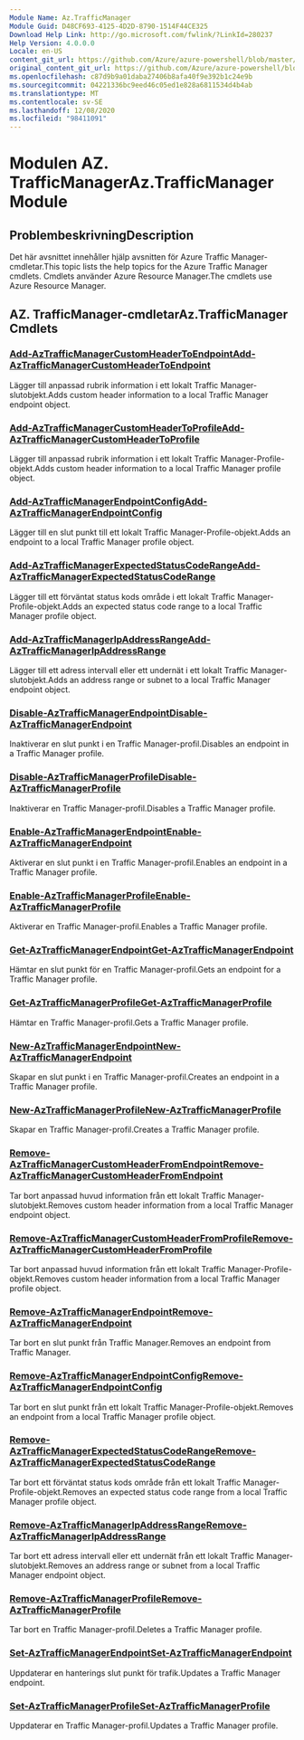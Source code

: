 ```yaml
---
Module Name: Az.TrafficManager
Module Guid: D48CF693-4125-4D2D-8790-1514F44CE325
Download Help Link: http://go.microsoft.com/fwlink/?LinkId=280237
Help Version: 4.0.0.0
Locale: en-US
content_git_url: https://github.com/Azure/azure-powershell/blob/master/src/TrafficManager/TrafficManager/help/Az.TrafficManager.md
original_content_git_url: https://github.com/Azure/azure-powershell/blob/master/src/TrafficManager/TrafficManager/help/Az.TrafficManager.md
ms.openlocfilehash: c87d9b9a01daba27406b8afa40f9e392b1c24e9b
ms.sourcegitcommit: 04221336bc9eed46c05ed1e828a6811534d4b4ab
ms.translationtype: MT
ms.contentlocale: sv-SE
ms.lasthandoff: 12/08/2020
ms.locfileid: "98411091"
---
```

# <span data-ttu-id="6ff9c-101">Modulen AZ. TrafficManager</span><span class="sxs-lookup"><span data-stu-id="6ff9c-101">Az.TrafficManager Module</span></span>
## <span data-ttu-id="6ff9c-102">Problembeskrivning</span><span class="sxs-lookup"><span data-stu-id="6ff9c-102">Description</span></span>
<span data-ttu-id="6ff9c-103">Det här avsnittet innehåller hjälp avsnitten för Azure Traffic Manager-cmdletar.</span><span class="sxs-lookup"><span data-stu-id="6ff9c-103">This topic lists the help topics for the Azure Traffic Manager cmdlets.</span></span> <span data-ttu-id="6ff9c-104">Cmdlets använder Azure Resource Manager.</span><span class="sxs-lookup"><span data-stu-id="6ff9c-104">The cmdlets use Azure Resource Manager.</span></span>

## <span data-ttu-id="6ff9c-105">AZ. TrafficManager-cmdletar</span><span class="sxs-lookup"><span data-stu-id="6ff9c-105">Az.TrafficManager Cmdlets</span></span>
### [<span data-ttu-id="6ff9c-106">Add-AzTrafficManagerCustomHeaderToEndpoint</span><span class="sxs-lookup"><span data-stu-id="6ff9c-106">Add-AzTrafficManagerCustomHeaderToEndpoint</span></span>](Add-AzTrafficManagerCustomHeaderToEndpoint.md)
<span data-ttu-id="6ff9c-107">Lägger till anpassad rubrik information i ett lokalt Traffic Manager-slutobjekt.</span><span class="sxs-lookup"><span data-stu-id="6ff9c-107">Adds custom header information to a local Traffic Manager endpoint object.</span></span>

### [<span data-ttu-id="6ff9c-108">Add-AzTrafficManagerCustomHeaderToProfile</span><span class="sxs-lookup"><span data-stu-id="6ff9c-108">Add-AzTrafficManagerCustomHeaderToProfile</span></span>](Add-AzTrafficManagerCustomHeaderToProfile.md)
<span data-ttu-id="6ff9c-109">Lägger till anpassad rubrik information i ett lokalt Traffic Manager-Profile-objekt.</span><span class="sxs-lookup"><span data-stu-id="6ff9c-109">Adds custom header information to a local Traffic Manager profile object.</span></span>

### [<span data-ttu-id="6ff9c-110">Add-AzTrafficManagerEndpointConfig</span><span class="sxs-lookup"><span data-stu-id="6ff9c-110">Add-AzTrafficManagerEndpointConfig</span></span>](Add-AzTrafficManagerEndpointConfig.md)
<span data-ttu-id="6ff9c-111">Lägger till en slut punkt till ett lokalt Traffic Manager-Profile-objekt.</span><span class="sxs-lookup"><span data-stu-id="6ff9c-111">Adds an endpoint to a local Traffic Manager profile object.</span></span>

### [<span data-ttu-id="6ff9c-112">Add-AzTrafficManagerExpectedStatusCodeRange</span><span class="sxs-lookup"><span data-stu-id="6ff9c-112">Add-AzTrafficManagerExpectedStatusCodeRange</span></span>](Add-AzTrafficManagerExpectedStatusCodeRange.md)
<span data-ttu-id="6ff9c-113">Lägger till ett förväntat status kods område i ett lokalt Traffic Manager-Profile-objekt.</span><span class="sxs-lookup"><span data-stu-id="6ff9c-113">Adds an expected status code range to a local Traffic Manager profile object.</span></span>

### [<span data-ttu-id="6ff9c-114">Add-AzTrafficManagerIpAddressRange</span><span class="sxs-lookup"><span data-stu-id="6ff9c-114">Add-AzTrafficManagerIpAddressRange</span></span>](Add-AzTrafficManagerIpAddressRange.md)
<span data-ttu-id="6ff9c-115">Lägger till ett adress intervall eller ett undernät i ett lokalt Traffic Manager-slutobjekt.</span><span class="sxs-lookup"><span data-stu-id="6ff9c-115">Adds an address range or subnet to a local Traffic Manager endpoint object.</span></span>

### [<span data-ttu-id="6ff9c-116">Disable-AzTrafficManagerEndpoint</span><span class="sxs-lookup"><span data-stu-id="6ff9c-116">Disable-AzTrafficManagerEndpoint</span></span>](Disable-AzTrafficManagerEndpoint.md)
<span data-ttu-id="6ff9c-117">Inaktiverar en slut punkt i en Traffic Manager-profil.</span><span class="sxs-lookup"><span data-stu-id="6ff9c-117">Disables an endpoint in a Traffic Manager profile.</span></span>

### [<span data-ttu-id="6ff9c-118">Disable-AzTrafficManagerProfile</span><span class="sxs-lookup"><span data-stu-id="6ff9c-118">Disable-AzTrafficManagerProfile</span></span>](Disable-AzTrafficManagerProfile.md)
<span data-ttu-id="6ff9c-119">Inaktiverar en Traffic Manager-profil.</span><span class="sxs-lookup"><span data-stu-id="6ff9c-119">Disables a Traffic Manager profile.</span></span>

### [<span data-ttu-id="6ff9c-120">Enable-AzTrafficManagerEndpoint</span><span class="sxs-lookup"><span data-stu-id="6ff9c-120">Enable-AzTrafficManagerEndpoint</span></span>](Enable-AzTrafficManagerEndpoint.md)
<span data-ttu-id="6ff9c-121">Aktiverar en slut punkt i en Traffic Manager-profil.</span><span class="sxs-lookup"><span data-stu-id="6ff9c-121">Enables an endpoint in a Traffic Manager profile.</span></span>

### [<span data-ttu-id="6ff9c-122">Enable-AzTrafficManagerProfile</span><span class="sxs-lookup"><span data-stu-id="6ff9c-122">Enable-AzTrafficManagerProfile</span></span>](Enable-AzTrafficManagerProfile.md)
<span data-ttu-id="6ff9c-123">Aktiverar en Traffic Manager-profil.</span><span class="sxs-lookup"><span data-stu-id="6ff9c-123">Enables a Traffic Manager profile.</span></span>

### [<span data-ttu-id="6ff9c-124">Get-AzTrafficManagerEndpoint</span><span class="sxs-lookup"><span data-stu-id="6ff9c-124">Get-AzTrafficManagerEndpoint</span></span>](Get-AzTrafficManagerEndpoint.md)
<span data-ttu-id="6ff9c-125">Hämtar en slut punkt för en Traffic Manager-profil.</span><span class="sxs-lookup"><span data-stu-id="6ff9c-125">Gets an endpoint for a Traffic Manager profile.</span></span>

### [<span data-ttu-id="6ff9c-126">Get-AzTrafficManagerProfile</span><span class="sxs-lookup"><span data-stu-id="6ff9c-126">Get-AzTrafficManagerProfile</span></span>](Get-AzTrafficManagerProfile.md)
<span data-ttu-id="6ff9c-127">Hämtar en Traffic Manager-profil.</span><span class="sxs-lookup"><span data-stu-id="6ff9c-127">Gets a Traffic Manager profile.</span></span>

### [<span data-ttu-id="6ff9c-128">New-AzTrafficManagerEndpoint</span><span class="sxs-lookup"><span data-stu-id="6ff9c-128">New-AzTrafficManagerEndpoint</span></span>](New-AzTrafficManagerEndpoint.md)
<span data-ttu-id="6ff9c-129">Skapar en slut punkt i en Traffic Manager-profil.</span><span class="sxs-lookup"><span data-stu-id="6ff9c-129">Creates an endpoint in a Traffic Manager profile.</span></span>

### [<span data-ttu-id="6ff9c-130">New-AzTrafficManagerProfile</span><span class="sxs-lookup"><span data-stu-id="6ff9c-130">New-AzTrafficManagerProfile</span></span>](New-AzTrafficManagerProfile.md)
<span data-ttu-id="6ff9c-131">Skapar en Traffic Manager-profil.</span><span class="sxs-lookup"><span data-stu-id="6ff9c-131">Creates a Traffic Manager profile.</span></span>

### [<span data-ttu-id="6ff9c-132">Remove-AzTrafficManagerCustomHeaderFromEndpoint</span><span class="sxs-lookup"><span data-stu-id="6ff9c-132">Remove-AzTrafficManagerCustomHeaderFromEndpoint</span></span>](Remove-AzTrafficManagerCustomHeaderFromEndpoint.md)
<span data-ttu-id="6ff9c-133">Tar bort anpassad huvud information från ett lokalt Traffic Manager-slutobjekt.</span><span class="sxs-lookup"><span data-stu-id="6ff9c-133">Removes custom header information from a local Traffic Manager endpoint object.</span></span>

### [<span data-ttu-id="6ff9c-134">Remove-AzTrafficManagerCustomHeaderFromProfile</span><span class="sxs-lookup"><span data-stu-id="6ff9c-134">Remove-AzTrafficManagerCustomHeaderFromProfile</span></span>](Remove-AzTrafficManagerCustomHeaderFromProfile.md)
<span data-ttu-id="6ff9c-135">Tar bort anpassad huvud information från ett lokalt Traffic Manager-Profile-objekt.</span><span class="sxs-lookup"><span data-stu-id="6ff9c-135">Removes custom header information from a local Traffic Manager profile object.</span></span>

### [<span data-ttu-id="6ff9c-136">Remove-AzTrafficManagerEndpoint</span><span class="sxs-lookup"><span data-stu-id="6ff9c-136">Remove-AzTrafficManagerEndpoint</span></span>](Remove-AzTrafficManagerEndpoint.md)
<span data-ttu-id="6ff9c-137">Tar bort en slut punkt från Traffic Manager.</span><span class="sxs-lookup"><span data-stu-id="6ff9c-137">Removes an endpoint from Traffic Manager.</span></span>

### [<span data-ttu-id="6ff9c-138">Remove-AzTrafficManagerEndpointConfig</span><span class="sxs-lookup"><span data-stu-id="6ff9c-138">Remove-AzTrafficManagerEndpointConfig</span></span>](Remove-AzTrafficManagerEndpointConfig.md)
<span data-ttu-id="6ff9c-139">Tar bort en slut punkt från ett lokalt Traffic Manager-Profile-objekt.</span><span class="sxs-lookup"><span data-stu-id="6ff9c-139">Removes an endpoint from a local Traffic Manager profile object.</span></span>

### [<span data-ttu-id="6ff9c-140">Remove-AzTrafficManagerExpectedStatusCodeRange</span><span class="sxs-lookup"><span data-stu-id="6ff9c-140">Remove-AzTrafficManagerExpectedStatusCodeRange</span></span>](Remove-AzTrafficManagerExpectedStatusCodeRange.md)
<span data-ttu-id="6ff9c-141">Tar bort ett förväntat status kods område från ett lokalt Traffic Manager-Profile-objekt.</span><span class="sxs-lookup"><span data-stu-id="6ff9c-141">Removes an expected status code range from a local Traffic Manager profile object.</span></span>

### [<span data-ttu-id="6ff9c-142">Remove-AzTrafficManagerIpAddressRange</span><span class="sxs-lookup"><span data-stu-id="6ff9c-142">Remove-AzTrafficManagerIpAddressRange</span></span>](Remove-AzTrafficManagerIpAddressRange.md)
<span data-ttu-id="6ff9c-143">Tar bort ett adress intervall eller ett undernät från ett lokalt Traffic Manager-slutobjekt.</span><span class="sxs-lookup"><span data-stu-id="6ff9c-143">Removes an address range or subnet from a local Traffic Manager endpoint object.</span></span>

### [<span data-ttu-id="6ff9c-144">Remove-AzTrafficManagerProfile</span><span class="sxs-lookup"><span data-stu-id="6ff9c-144">Remove-AzTrafficManagerProfile</span></span>](Remove-AzTrafficManagerProfile.md)
<span data-ttu-id="6ff9c-145">Tar bort en Traffic Manager-profil.</span><span class="sxs-lookup"><span data-stu-id="6ff9c-145">Deletes a Traffic Manager profile.</span></span>

### [<span data-ttu-id="6ff9c-146">Set-AzTrafficManagerEndpoint</span><span class="sxs-lookup"><span data-stu-id="6ff9c-146">Set-AzTrafficManagerEndpoint</span></span>](Set-AzTrafficManagerEndpoint.md)
<span data-ttu-id="6ff9c-147">Uppdaterar en hanterings slut punkt för trafik.</span><span class="sxs-lookup"><span data-stu-id="6ff9c-147">Updates a Traffic Manager endpoint.</span></span>

### [<span data-ttu-id="6ff9c-148">Set-AzTrafficManagerProfile</span><span class="sxs-lookup"><span data-stu-id="6ff9c-148">Set-AzTrafficManagerProfile</span></span>](Set-AzTrafficManagerProfile.md)
<span data-ttu-id="6ff9c-149">Uppdaterar en Traffic Manager-profil.</span><span class="sxs-lookup"><span data-stu-id="6ff9c-149">Updates a Traffic Manager profile.</span></span>

